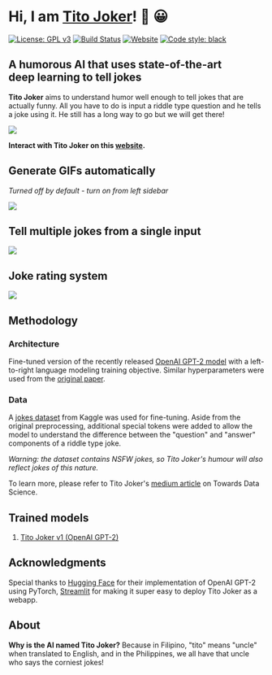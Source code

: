 # Hi, I am [Tito Joker](http://35.225.94.177:8501/)! :wave: :grinning:
[![License: GPL v3](https://img.shields.io/badge/license-GPLv3-blue.svg)](https://www.gnu.org/licenses/gpl-3.0)
[![Build Status](https://travis-ci.com/enzoampil/tito-joker.svg?token=UHxLpqqapxjVVa2vsreG&branch=master)](https://travis-ci.com/enzoampil/tito-joker)
[![Website](https://img.shields.io/website.svg?down_color=red&down_message=offline&up_message=online&url=http%3A%2F%2F35.225.94.177%3A8501)](http://35.225.94.177:8501/)
[![Code style: black](https://img.shields.io/badge/code%20style-black-000000.svg)](https://github.com/ambv/black)
## A humorous AI that uses state-of-the-art deep learning to tell jokes

**Tito Joker** aims to understand humor well enough to tell jokes that are actually funny. All you have to do is input a riddle type question and he tells a joke using it. He still has a long way to go but we will get there!

![](typing.gif)

**Interact with Tito Joker on this [website](http://35.225.94.177:8501/).**

## Generate GIFs automatically 
*Turned off by default - turn on from left sidebar*

![](gif_generator.gif)

## Tell multiple jokes from a single input

![](main.gif)

## Joke rating system

![](feedback.png)

## Methodology

### Architecture
Fine-tuned version of the recently released [OpenAI GPT-2 model](https://openai.com/blog/gpt-2-1-5b-release/) with a left-to-right language modeling training objective. Similar hyperparameters were used from the [original paper](https://d4mucfpksywv.cloudfront.net/better-language-models/language_models_are_unsupervised_multitask_learners.pdf).

### Data
A [jokes dataset](https://www.kaggle.com/abhinavmoudgil95/short-jokes) from Kaggle was used for fine-tuning. Aside from the original preprocessing, additional special tokens were added to allow the model to understand the difference between the "question" and "answer" components of a riddle type joke.

*Warning: the dataset contains NSFW jokes, so Tito Joker's humour will also reflect jokes of this nature.*

To learn more, please refer to Tito Joker's [medium article](https://towardsdatascience.com/can-a-robot-make-you-laugh-teaching-an-ai-to-tell-jokes-815f1e1e689c?source=friends_link&sk=342342be4cbf0064f8f0e7cb7ec0b6bc) on Towards Data Science.

## Trained models
1. [Tito Joker v1 (OpenAI GPT-2)](https://storage.googleapis.com/joke-generator-model1/model1.zip)

## Acknowledgments

Special thanks to [Hugging Face](https://huggingface.co/) for their implementation of OpenAI GPT-2 using PyTorch, [Streamlit](https://streamlit.io/) for making it super easy to deploy Tito Joker as a webapp.

## About

**Why is the AI named Tito Joker?** Because in Filipino, "tito" means "uncle" when translated to English, and in the Philippines, we all have that uncle who says the corniest jokes!

